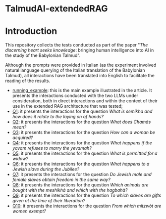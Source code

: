 # TalmudAI-extendedRAG
# Introduction
This repository collects the tests conducted as part of the paper "*The discerning heart seeks knowledge*: bringing human intelligence into AI in the study of the Babylonian Talmud".

Although the prompts were provided in Italian (as the experiment involved natural language querying of the Italian translation of the Babylonian Talmud), all interactions have been translated into English to facilitate the reading of the results.

- [running_example](https://github.com/klab-ilc-cnr/TalmudAI-extendedRAG/blob/main/runnnig_example.md): this is the main example illustrated in the article. It presents the interactions conducted with the two LLMs under consideration, both in direct interactions and within the context of their use in the extended RAG architecture that was tested;
- [Q1](https://github.com/klab-ilc-cnr/TalmudAI-extendedRAG/blob/main/Q1.md): it presents the interactions for the question *What is semikha and how does it relate to the laying on of hands?*
- [Q2](https://github.com/klab-ilc-cnr/TalmudAI-extendedRAG/blob/main/Q2.md): it presents the interactions for the question *What does Chamàs mean?*
- [Q3](https://github.com/klab-ilc-cnr/TalmudAI-extendedRAG/blob/main/Q3.md): it presents the interactions for the question *How can a woman be acquired?*
- [Q4](https://github.com/klab-ilc-cnr/TalmudAI-extendedRAG/blob/main/Q4.md): it presents the interactions for the question *What happens if the yavam refuses to marry the yevamah?*
- [Q5](https://github.com/klab-ilc-cnr/TalmudAI-extendedRAG/blob/main/Q5.md): it presents the interactions for the question *What is permitted for a widow?*
- [Q6](https://github.com/klab-ilc-cnr/TalmudAI-extendedRAG/blob/main/Q6.md): it presents the interactions for the question *What happens to a Jewish slave during the Jubilee?*
- [Q7](https://github.com/klab-ilc-cnr/TalmudAI-extendedRAG/blob/main/Q7.md): it presents the interactions for the question *Do Jewish male and female slaves obtain freedom in the same way?*
- [Q8](https://github.com/klab-ilc-cnr/TalmudAI-extendedRAG/blob/main/Q8.md): it presents the interactions for the question *Which animals are bought with the meshikhà and which with the hagbahà?*
- [Q9](https://github.com/klab-ilc-cnr/TalmudAI-extendedRAG/blob/main/Q9.md): it presents the interactions for the question *To which slaves are gifts given at the time of their liberation?*
- [Q10](https://github.com/klab-ilc-cnr/TalmudAI-extendedRAG/blob/main/Q10.md): it presents the interactions for the question *From which mitzwòt are women exempt?*

